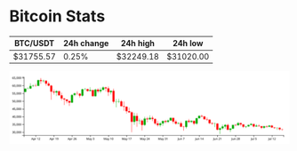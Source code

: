 # Bitcoin Stats

BTC/USDT|24h change|24h high|24h low|
|---|---|---|---|
|$31755.57|0.25%|$32249.18|$31020.00|

<img src="./chart.svg">
